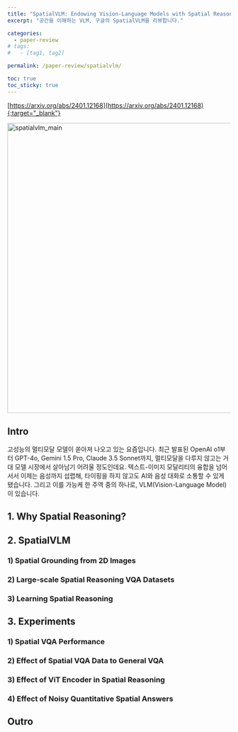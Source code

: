 ```yaml
---
title: "SpatialVLM: Endowing Vision-Language Models with Spatial Reasoning Capabilities 리뷰"
excerpt: "공간을 이해하는 VLM, 구글의 SpatialVLM을 리뷰합니다."

categories: 
  - paper-review
# tags: 
#   - [tag1, tag2]

permalink: /paper-review/spatialvlm/ 

toc: true
toc_sticky: true
---
```


[https://arxiv.org/abs/2401.12168](https://arxiv.org/abs/2401.12168){:target="_blank"}

<img width="655" alt="spatialvlm_main" src="https://github.com/user-attachments/assets/d50aa137-99b0-44a9-bf81-6cddbe103315">


## Intro
<!-- 간략한 소개 -->
고성능의 멀티모달 모델이 쏟아져 나오고 있는 요즘입니다. 최근 발표된 OpenAI o1부터 GPT-4o, Gemini 1.5 Pro, Claude 3.5 Sonnet까지, 멀티모달을 다루지 않고는 거대 모델 시장에서 살아남기 어려울 정도인데요. 텍스트-이미지 모달리티의 융합을 넘어서서 이제는 음성까지 섭렵해, 타이핑을 하지 않고도 AI와 음성 대화로 소통할 수 있게 됐습니다. 그리고 이를 가능케 한 주역 중의 하나로, VLM(Vision-Language Model)이 있습니다. 



## 1. Why Spatial Reasoning?
<!-- 공간적 추론의 필요성 -->

## 2. SpatialVLM
<!-- 핵심 특징(contribution) -->

### 1\) Spatial Grounding from 2D Images
<!-- 2D 이미지로부터 공간 추론을 위한 VQA 데이터를 생성하는 파이프라인 -->

### 2) Large-scale Spatial Reasoning VQA Datasets
<!-- 만들어진 VQA 데이터셋 -->

### 3) Learning Spatial Reasoning
<!-- 공간 추론을 어떻게 학습하는가? -->

## 3. Experiments
<!-- 3가지 질문 -->

### 1) Spatial VQA Performance
<!-- 양적/질적 성능 -->

### 2) Effect of Spatial VQA Data to General VQA
<!-- 일반적인 태스크의 성능 하락x -->

### 3) Effect of ViT Encoder in Spatial Reasoning
<!-- unfrozen ViT -->

### 4) Effect of Noisy Quantitative Spatial Answers

## Outro



